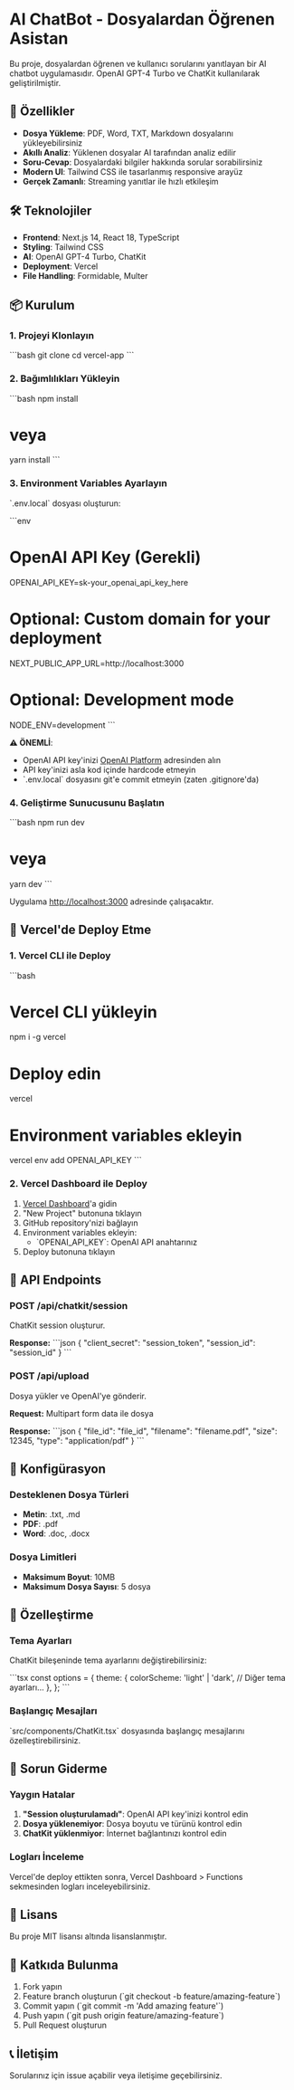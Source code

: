 # AI ChatBot - Dosyalardan Öğrenen Asistan

Bu proje, dosyalardan öğrenen ve kullanıcı sorularını yanıtlayan bir AI chatbot uygulamasıdır. OpenAI GPT-4 Turbo ve ChatKit kullanılarak geliştirilmiştir.

## 🚀 Özellikler

- **Dosya Yükleme**: PDF, Word, TXT, Markdown dosyalarını yükleyebilirsiniz
- **Akıllı Analiz**: Yüklenen dosyalar AI tarafından analiz edilir
- **Soru-Cevap**: Dosyalardaki bilgiler hakkında sorular sorabilirsiniz
- **Modern UI**: Tailwind CSS ile tasarlanmış responsive arayüz
- **Gerçek Zamanlı**: Streaming yanıtlar ile hızlı etkileşim

## 🛠️ Teknolojiler

- **Frontend**: Next.js 14, React 18, TypeScript
- **Styling**: Tailwind CSS
- **AI**: OpenAI GPT-4 Turbo, ChatKit
- **Deployment**: Vercel
- **File Handling**: Formidable, Multer

## 📦 Kurulum

### 1. Projeyi Klonlayın

\`\`\`bash
git clone <repository-url>
cd vercel-app
\`\`\`

### 2. Bağımlılıkları Yükleyin

\`\`\`bash
npm install
# veya
yarn install
\`\`\`

### 3. Environment Variables Ayarlayın

\`.env.local\` dosyası oluşturun:

\`\`\`env
# OpenAI API Key (Gerekli)
OPENAI_API_KEY=sk-your_openai_api_key_here

# Optional: Custom domain for your deployment
NEXT_PUBLIC_APP_URL=http://localhost:3000

# Optional: Development mode
NODE_ENV=development
\`\`\`

**⚠️ ÖNEMLİ**: 
- OpenAI API key'inizi [OpenAI Platform](https://platform.openai.com/api-keys) adresinden alın
- API key'inizi asla kod içinde hardcode etmeyin
- \`.env.local\` dosyasını git'e commit etmeyin (zaten .gitignore'da)

### 4. Geliştirme Sunucusunu Başlatın

\`\`\`bash
npm run dev
# veya
yarn dev
\`\`\`

Uygulama [http://localhost:3000](http://localhost:3000) adresinde çalışacaktır.

## 🚀 Vercel'de Deploy Etme

### 1. Vercel CLI ile Deploy

\`\`\`bash
# Vercel CLI yükleyin
npm i -g vercel

# Deploy edin
vercel

# Environment variables ekleyin
vercel env add OPENAI_API_KEY
\`\`\`

### 2. Vercel Dashboard ile Deploy

1. [Vercel Dashboard](https://vercel.com/dashboard)'a gidin
2. "New Project" butonuna tıklayın
3. GitHub repository'nizi bağlayın
4. Environment variables ekleyin:
   - \`OPENAI_API_KEY\`: OpenAI API anahtarınız
5. Deploy butonuna tıklayın

## 📝 API Endpoints

### POST /api/chatkit/session
ChatKit session oluşturur.

**Response:**
\`\`\`json
{
  "client_secret": "session_token",
  "session_id": "session_id"
}
\`\`\`

### POST /api/upload
Dosya yükler ve OpenAI'ye gönderir.

**Request:** Multipart form data ile dosya

**Response:**
\`\`\`json
{
  "file_id": "file_id",
  "filename": "filename.pdf",
  "size": 12345,
  "type": "application/pdf"
}
\`\`\`

## 🔧 Konfigürasyon

### Desteklenen Dosya Türleri

- **Metin**: .txt, .md
- **PDF**: .pdf
- **Word**: .doc, .docx

### Dosya Limitleri

- **Maksimum Boyut**: 10MB
- **Maksimum Dosya Sayısı**: 5 dosya

## 🎨 Özelleştirme

### Tema Ayarları

ChatKit bileşeninde tema ayarlarını değiştirebilirsiniz:

\`\`\`tsx
const options = {
  theme: {
    colorScheme: 'light' | 'dark',
    // Diğer tema ayarları...
  },
};
\`\`\`

### Başlangıç Mesajları

\`src/components/ChatKit.tsx\` dosyasında başlangıç mesajlarını özelleştirebilirsiniz.

## 🐛 Sorun Giderme

### Yaygın Hatalar

1. **"Session oluşturulamadı"**: OpenAI API key'inizi kontrol edin
2. **Dosya yüklenemiyor**: Dosya boyutu ve türünü kontrol edin
3. **ChatKit yüklenmiyor**: İnternet bağlantınızı kontrol edin

### Logları İnceleme

Vercel'de deploy ettikten sonra, Vercel Dashboard > Functions sekmesinden logları inceleyebilirsiniz.

## 📄 Lisans

Bu proje MIT lisansı altında lisanslanmıştır.

## 🤝 Katkıda Bulunma

1. Fork yapın
2. Feature branch oluşturun (\`git checkout -b feature/amazing-feature\`)
3. Commit yapın (\`git commit -m 'Add amazing feature'\`)
4. Push yapın (\`git push origin feature/amazing-feature\`)
5. Pull Request oluşturun

## 📞 İletişim

Sorularınız için issue açabilir veya iletişime geçebilirsiniz.
